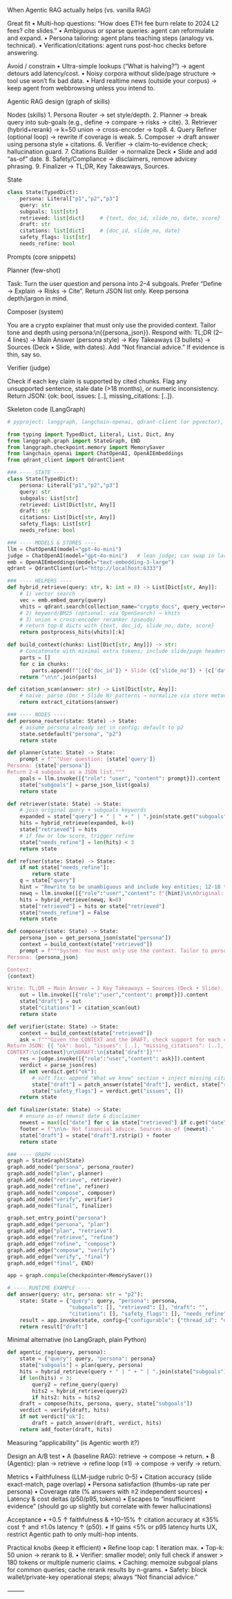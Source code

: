 When Agentic RAG actually helps (vs. vanilla RAG)

Great fit
	•	Multi-hop questions: “How does ETH fee burn relate to 2024 L2 fees? cite slides.”
	•	Ambiguous or sparse queries: agent can reformulate and expand.
	•	Persona tailoring: agent plans teaching steps (analogy vs. technical).
	•	Verification/citations: agent runs post-hoc checks before answering.

Avoid / constrain
	•	Ultra-simple lookups (“What is halving?”) → agent detours add latency/cost.
	•	Noisy corpora without slide/page structure → tool use won’t fix bad data.
	•	Hard realtime news (outside your corpus) → keep agent from webbrowsing unless you intend to.

Agentic RAG design (graph of skills)

Nodes (skills)
	1.	Persona Router → set style/depth.
	2.	Planner → break query into sub-goals (e.g., define → compare → risks → cite).
	3.	Retriever (hybrid+rerank) → k=50 union → cross-encoder → top8.
	4.	Query Refiner (optional loop) → rewrite if coverage is weak.
	5.	Composer → draft answer using persona style + citations.
	6.	Verifier → claim-to-evidence check; hallucination guard.
	7.	Citations Builder → normalize Deck • Slide and add “as-of” date.
	8.	Safety/Compliance → disclaimers, remove advicey phrasing.
	9.	Finalizer → TL;DR, Key Takeaways, Sources.

State
```python
class State(TypedDict):
    persona: Literal["p1","p2","p3"]
    query: str
    subgoals: list[str]
    retrieved: list[dict]     # {text, doc_id, slide_no, date, score}
    draft: str
    citations: list[dict]     # {doc_id, slide_no, date}
    safety_flags: list[str]
    needs_refine: bool
```

Prompts (core snippets)

Planner (few-shot)

Task: Turn the user question and persona into 2–4 subgoals. Prefer “Define → Explain → Risks → Cite”. Return JSON list only. Keep persona depth/jargon in mind.

Composer (system)

You are a crypto explainer that must only use the provided context. Tailor tone and depth using persona:\n{{persona_json}}. Respond with: TL;DR (2–4 lines) → Main Answer (persona style) → Key Takeaways (3 bullets) → Sources (Deck • Slide, with dates). Add “Not financial advice.” If evidence is thin, say so.

Verifier (judge)

Check if each key claim is supported by cited chunks. Flag any unsupported sentence, stale date (>18 months), or numeric inconsistency. Return JSON: {ok: bool, issues: [..], missing_citations: [..]}.

Skeleton code (LangGraph)

```python
# pyproject: langgraph, langchain-openai, qdrant-client (or pgvector), fastapi

from typing import TypedDict, Literal, List, Dict, Any
from langgraph.graph import StateGraph, END
from langgraph.checkpoint.memory import MemorySaver
from langchain_openai import ChatOpenAI, OpenAIEmbeddings
from qdrant_client import QdrantClient

### ---- STATE ----
class State(TypedDict):
    persona: Literal["p1","p2","p3"]
    query: str
    subgoals: List[str]
    retrieved: List[Dict[str, Any]]
    draft: str
    citations: List[Dict[str, Any]]
    safety_flags: List[str]
    needs_refine: bool

### ---- MODELS & STORES ----
llm = ChatOpenAI(model="gpt-4o-mini")
judge = ChatOpenAI(model="gpt-4o-mini")   # lean judge; can swap in larger
emb = OpenAIEmbeddings(model="text-embedding-3-large")
qdrant = QdrantClient(url="http://localhost:6333")

### ---- HELPERS ----
def hybrid_retrieve(query: str, k: int = 8) -> List[Dict[str, Any]]:
    # 1) vector search
    vec = emb.embed_query(query)
    vhits = qdrant.search(collection_name="crypto_docs", query_vector=vec, limit=40)
    # 2) keyword/BM25 (optional: via OpenSearch) → khits
    # 3) union + cross-encoder reranker (pseudo)
    # return top-8 dicts with {text, doc_id, slide_no, date, score}
    return postprocess_hits(vhits)[:k]

def build_context(chunks: List[Dict[str, Any]]) -> str:
    # Concatenate with minimal extra tokens; include slide/page headers
    parts = []
    for c in chunks:
        parts.append(f"[{c['doc_id']} • Slide {c['slide_no']} • {c['date']}]\n{c['text']}")
    return "\n\n".join(parts)

def citation_scan(answer: str) -> List[Dict[str, Any]]:
    # naive: parse (Doc • Slide N) patterns → normalize via store metadata
    return extract_citations(answer)

### ---- NODES ----
def persona_router(state: State) -> State:
    # assume persona already set in config; default to p2
    state.setdefault("persona", "p2")
    return state

def planner(state: State) -> State:
    prompt = f"""User question: {state['query']}
Persona: {state['persona']}
Return 2-4 subgoals as a JSON list."""
    goals = llm.invoke([{"role": "user", "content": prompt}]).content
    state["subgoals"] = parse_json_list(goals)
    return state

def retriever(state: State) -> State:
    # join original query + subgoals keywords
    expanded = state["query"] + " | " + " | ".join(state.get("subgoals", []))
    hits = hybrid_retrieve(expanded, k=8)
    state["retrieved"] = hits
    # if few or low score, trigger refine
    state["needs_refine"] = len(hits) < 3
    return state

def refiner(state: State) -> State:
    if not state["needs_refine"]:
        return state
    q = state["query"]
    hint = "Rewrite to be unambiguous and include key entities; 12-18 tokens."
    newq = llm.invoke([{"role":"user","content": f"{hint}\n\nOriginal: {q}"}]).content
    hits = hybrid_retrieve(newq, k=8)
    state["retrieved"] = hits or state["retrieved"]
    state["needs_refine"] = False
    return state

def composer(state: State) -> State:
    persona_json = get_persona_json(state["persona"])
    context = build_context(state["retrieved"])
    prompt = f"""System: You must only use the context. Tailor to persona.
Persona: {persona_json}

Context:
{context}

Write: TL;DR → Main Answer → 3 Key Takeaways → Sources (Deck • Slide). Add 'Not financial advice.'"""
    out = llm.invoke([{"role":"user","content": prompt}]).content
    state["draft"] = out
    state["citations"] = citation_scan(out)
    return state

def verifier(state: State) -> State:
    context = build_context(state["retrieved"])
    ask = f"""Given the CONTEXT and the DRAFT, check support for each claim.
Return JSON: {{ "ok": bool, "issues": [..], "missing_citations": [..], "stale": [..] }}.
CONTEXT:\n{context}\n\nDRAFT:\n{state['draft']}"""
    res = judge.invoke([{"role":"user","content": ask}]).content
    verdict = parse_json(res)
    if not verdict.get("ok"):
        # soft fix: append "What we know" section + inject missing citations where possible
        state["draft"] = patch_answer(state["draft"], verdict, state["retrieved"])
        state["safety_flags"] = verdict.get("issues", [])
    return state

def finalizer(state: State) -> State:
    # ensure as-of newest date & disclaimer
    newest = max([c["date"] for c in state["retrieved"] if c.get("date")], default=None)
    footer = f"\n\n— Not financial advice. Sources as of {newest}."
    state["draft"] = state["draft"].rstrip() + footer
    return state

### ---- GRAPH ----
graph = StateGraph(State)
graph.add_node("persona", persona_router)
graph.add_node("plan", planner)
graph.add_node("retrieve", retriever)
graph.add_node("refine", refiner)
graph.add_node("compose", composer)
graph.add_node("verify", verifier)
graph.add_node("final", finalizer)

graph.set_entry_point("persona")
graph.add_edge("persona", "plan")
graph.add_edge("plan", "retrieve")
graph.add_edge("retrieve", "refine")
graph.add_edge("refine", "compose")
graph.add_edge("compose", "verify")
graph.add_edge("verify", "final")
graph.add_edge("final", END)

app = graph.compile(checkpointer=MemorySaver())

# ---- RUNTIME EXAMPLE ----
def answer(query: str, persona: str = "p2"):
    state: State = {"query": query, "persona": persona,
                    "subgoals": [], "retrieved": [], "draft": "",
                    "citations": [], "safety_flags": [], "needs_refine": False}
    result = app.invoke(state, config={"configurable": {"thread_id": "demo"}})
    return result["draft"]
```

Minimal alternative (no LangGraph, plain Python)

```python
def agentic_rag(query, persona):
    state = {"query": query, "persona": persona}
    state["subgoals"] = plan(query, persona)
    hits = hybrid_retrieve(query + " | " + " | ".join(state["subgoals"]))
    if len(hits) < 3:
        query2 = refine_query(query)
        hits2 = hybrid_retrieve(query2)
        if hits2: hits = hits2
    draft = compose(hits, persona, query, state["subgoals"])
    verdict = verify(draft, hits)
    if not verdict["ok"]:
        draft = patch_answer(draft, verdict, hits)
    return add_footer(draft, hits)
```

Measuring “applicability” (is Agentic worth it?)

Design an A/B test
	•	A (baseline RAG): retrieve → compose → return.
	•	B (Agentic): plan → retrieve → refine loop (≤1) → compose → verify → return.

Metrics
	•	Faithfulness (LLM-judge rubric 0–5)
	•	Citation accuracy (slide exact-match, page overlap)
	•	Persona satisfaction (thumbs-up rate per persona)
	•	Coverage rate (% answers with ≥2 independent sources)
	•	Latency & cost deltas (p50/p95, tokens)
	•	Escapes to “insufficient evidence” (should go up slightly but correlate with fewer hallucinations)

Acceptance
	•	+0.5 ↑ faithfulness & +10–15% ↑ citation accuracy at ≤35% cost ↑ and ≤1.0s latency ↑ (p50).
	•	If gains <5% or p95 latency hurts UX, restrict Agentic path to only multi-hop intents.

Practical knobs (keep it efficient)
	•	Refine loop cap: 1 iteration max.
	•	Top-k: 50 union → rerank to 8.
	•	Verifier: smaller model; only full check if answer > 180 tokens or multiple numeric claims.
	•	Caching: memoize subgoal plans for common queries; cache rerank results by n-grams.
	•	Safety: block wallet/private-key operational steps; always “Not financial advice.”

⸻

